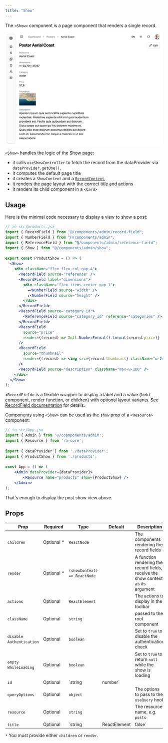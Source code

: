 ```yaml
---
title: "Show"
---
```


The `<Show>` component is a page component that renders a single record.

![product show view](../images/product-show.png)

`<Show>` handles the logic of the Show page:

- it calls `useShowController` to fetch the record from the dataProvider via `dataProvider.getOne()`,
- it computes the default page title
- it creates a `ShowContext` and a [`RecordContext`](https://marmelab.com/react-admin/useRecordContext.html),
- it renders the page layout with the correct title and actions
- it renders its child component in a `<Card>`

## Usage

Here is the minimal code necessary to display a view to show a post:

```jsx
// in src/products.jsx
import { RecordField } from "@/components/admin/record-field";
import { NumberField } from "@/components/admin";
import { ReferenceField } from "@/components/admin/reference-field";
import { Show } from "@/components/admin/show";

export const ProductShow = () => (
  <Show>
    <div className="flex flex-col gap-4">
      <RecordField source="reference" />
      <RecordField label="dimensions">
        <div className="flex items-center gap-1">
          ↔<NumberField source="width" />
          ↕<NumberField source="height" />
        </div>
      </RecordField>
      <RecordField source="category_id">
        <ReferenceField source="category_id" reference="categories" />
      </RecordField>
      <RecordField
        source="price"
        render={(record) => Intl.NumberFormat().format(record.price)}
      />
      <RecordField
        source="thumbnail"
        render={(record) => <img src={record.thumbnail} className="w-24" />}
      />
      <RecordField source="description" className="max-w-100" />
    </div>
  </Show>
);
```

`<RecordField>` is a flexible wrapper to display a label and a value (field component, render function, or children) with optional layout variants. See [RecordField documentation](../data_display/RecordField.md) for details.

Components using `<Show>` can be used as the `show` prop of a `<Resource>` component:

```jsx
// in src/App.jsx
import { Admin } from '@/copmponents/admin';
import { Resource } from 'ra-core';

import { dataProvider } from './dataProvider';
import { ProductShow } from './products';

const App = () => (
    <Admin dataProvider={dataProvider}>
        <Resource name="products" show={ProductShow} />
    </Admin>
);
```

That's enough to display the post show view above.

## Props

| Prop             | Required | Type              | Default | Description
|------------------|----------|-------------------|---------|--------------------------------------------------------
| `children`       | Optional&nbsp;* | `ReactNode`       |         | The components rendering the record fields
| `render`       | Optional&nbsp;* | `(showContext) => ReactNode`       |         | A function rendering the record fields, receive the show context as its argument
| `actions`        | Optional | `ReactElement`    |         | The actions to display in the toolbar
| `className`      | Optional | `string`          |         | passed to the root component
| `disable Authentication` | Optional | `boolean` |         | Set to `true` to disable the authentication check
| `empty WhileLoading` | Optional | `boolean`     |         | Set to `true` to return `null` while the show is loading
| `id`             | Optional | `string | number` |         | The record id. If not provided, it will be deduced from the URL
| `queryOptions`   | Optional | `object`          |         | The options to pass to the `useQuery` hook
| `resource`       | Optional | `string`          |         | The resource name, e.g. `posts`
| `title`          | Optional | `string | ReactElement | false` |   | The title to display in the App Bar

`*` You must provide either `children` or `render`.
